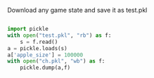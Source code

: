 Download any game state and save it as test.pkl 
```python

import pickle
with open("test.pkl", "rb") as f:
    s = f.read()
a = pickle.loads(s)
a['apple_size'] = 100000
with open("ch.pkl", "wb") as f:
    pickle.dump(a,f)
```
